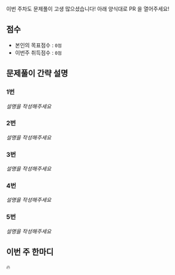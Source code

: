 이번 주차도 문제풀이 고생 많으셨습니다! 아래 양식대로 PR 을 열어주세요!

## 점수

- 본인의 목표점수 : `0점`
- 이번주 취득점수 : `0점`

## 문제풀이 간략 설명

### 1번

_설명을 작성해주세요_

### 2번

_설명을 작성해주세요_

### 3번

_설명을 작성해주세요_

### 4번

_설명을 작성해주세요_

### 5번

_설명을 작성해주세요_

## 이번 주 한마디

🔥
